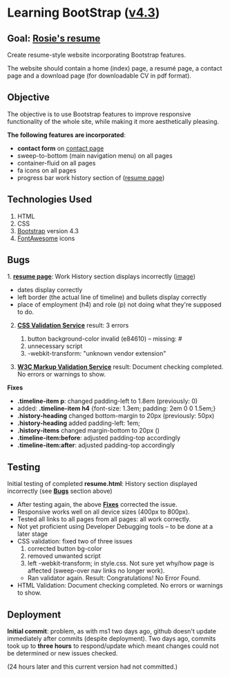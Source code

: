 # Learning BootStrap ([v4.3](https://getbootstrap.com/docs/4.3/getting-started/introduction/))

## Goal: [Rosie's resume](rita-stu.github.io/resume-rosie/index.html)
Create resume-style website incorporating Bootstrap features.

The website should contain a home (index) page, a resumé page, a contact page and a download page (for downloadable CV in pdf format).

## Objective
The objective is to use Bootstrap features to improve responsive functionality of the whole site, while making it more aesthetically pleasing.

__The following features are incorporated__:
- __contact form__ on [contact page](https://rita-stu.github.io/resume-rosie/contact.html)
- sweep-to-bottom (main navigation menu) on all pages
- container-fluid on all pages
- fa icons on all pages
- progress bar work history section of ([resume page](https://rita-stu.github.io/resume-rosie/resume.html))


## Technologies Used

1. HTML
2. CSS
3. [Bootstrap](https://getbootstrap.com/docs/4.3/getting-started/introduction/) version 4.3
4. [FontAwesome](https://fontawesome.com/) icons


## Bugs

<a name="bugs">1.</a> __[resume page](https://rita-stu.github.io/resume-rosie/resume.html)__: Work History section displays incorrectly ([image](rita-stu.github.io/bugs/WorkHistory.png))
* dates display correctly
* left border (the actual line of timeline) and bullets display correctly
* place of employment (h4) and role (p) not doing what they're supposed to do.

2. __[CSS Validation Service](https://jigsaw.w3.org/css-validator/)__ result: 3 errors
   1. button background-color invalid (e84610) – missing: #
   2. unnecessary script
   3. -webkit-transform: "unknown vendor extension"

3. __[W3C Markup Validation Service](https://validator.w3.org/)__ result: Document checking completed. No errors or warnings to show.

__<a name="fix">Fixes__</a>
- __.timeline-item p__: changed padding-left to 1.8em (previously: 0)
- added: __.timeline-item h4__ {font-size: 1.3em; padding: 2em 0 0 1.5em;}
- __.history-heading__  changed bottom-margin to 20px (previously: 50px)
- __.history-heading__  added padding-left: 1em;
- __.history-items__    changed margin-bottom to 20px ()
- __.timeline-item:before__: adjusted padding-top accordingly
- __.timeline-item:after__: adjusted padding-top accordingly


## Testing
Initial testing of completed __resume.html__: History section displayed incorrectly (see __[Bugs](#bugs)__ section above)

* After testing again, the above __[Fixes](#fix)__ corrected the issue.
* Responsive works well on all device sizes (400px to 800px).
* Tested all links to all pages from all pages: all work correctly.
* Not yet proficient using Developer Debugging tools – to be done at a later stage
* CSS validation: fixed two of three issues
  1. corrected button bg-color
  2. removed unwanted script
  3. left -webkit-transform; in style.css. Not sure yet why/how page is affected (sweep-over nav links no longer work).
  * Ran validator again. Result: Congratulations! No Error Found.
* HTML Validation: Document checking completed. No errors or warnings to show.



## Deployment
__Initial commit__: problem, as with ms1 two days ago, github doesn't update immediately after commits (despite deployment). Two days ago, commits took up to __three hours__ to respond/update which meant changes could not be determined or new issues checked.

(24 hours later and this current version had not committed.)




